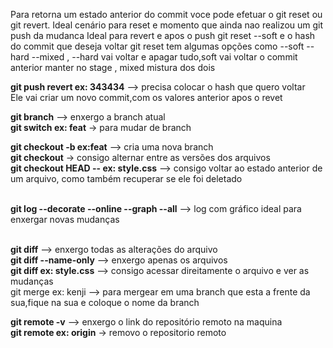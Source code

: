 
Para retorna um estado anterior do commit voce pode efetuar o git reset ou git revert.
Ideal cenário para reset e momento que ainda nao realizou um git push da mudanca
Ideal para revert e apos o push
git reset --soft e o hash do commit que deseja voltar
git reset tem algumas opções como --soft --hard --mixed , --hard vai voltar e apagar tudo,soft vai voltar o commit anterior manter no stage , mixed mistura dos dois
</br>

**git push revert <hash> ex: 343434** -->  precisa colocar o hash que quero voltar</br>
Ele vai criar um novo commit,com os valores  anterior  apos o revet
</br>

**git branch** --> enxergo a branch atual</br>
**git switch <nome da branch> ex: feat** ->  para mudar de branch</br>

**git checkout -b <none branch> ex:feat** -->  cria uma nova branch</br>
**git checkout** -> consigo alternar entre as versões dos arquivos</br>
**git checkout HEAD -- <nome do arquivo> ex: style.css** --> consigo voltar ao estado anterior de um arquivo, como também recuperar se ele foi deletado</br>
</br>

**git log --decorate --online --graph --all** --> log com gráfico ideal para enxergar novas mudanças</br>
</br>

**git diff** --> enxergo todas as alterações do arquivo </br>
**git diff --name-only** --> enxergo apenas os arquivos </br>
**git diff <nome do arquivo> ex: style.css** --> consigo acessar direitamente o arquivo e ver as mudanças </br>
git merge <branch que esta a frente> ex: kenji --> para mergear em uma branch que esta a frente da sua,fique na sua e coloque o nome da branch
</br>

**git remote -v** --> enxergo o link do repositório remoto na maquina</br>
**git remote <nome que esta ao lado do link> ex: origin** -> removo o repositorio remoto
